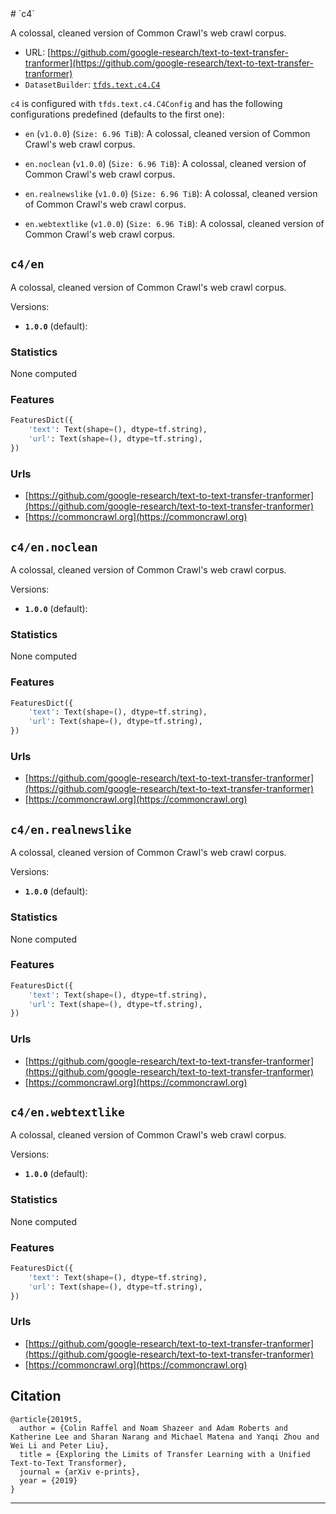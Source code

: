 <div itemscope itemtype="http://schema.org/Dataset">
  <div itemscope itemprop="includedInDataCatalog" itemtype="http://schema.org/DataCatalog">
    <meta itemprop="name" content="TensorFlow Datasets" />
  </div>
  <meta itemprop="name" content="c4" />
  <meta itemprop="description" content="A colossal, cleaned version of Common Crawl's web crawl corpus.&#10;&#10;To use this dataset:&#10;&#10;```&#10;import tensorflow_datasets as tfds&#10;&#10;ds = tfds.load('c4')&#10;```&#10;" />
  <meta itemprop="url" content="https://www.tensorflow.org/datasets/catalog/c4" />
  <meta itemprop="sameAs" content="https://github.com/google-research/text-to-text-transfer-tranformer" />
  <meta itemprop="citation" content="&#10;@article{2019t5,&#10;  author = {Colin Raffel and Noam Shazeer and Adam Roberts and Katherine Lee and Sharan Narang and Michael Matena and Yanqi Zhou and Wei Li and Peter Liu},&#10;  title = {Exploring the Limits of Transfer Learning with a Unified Text-to-Text Transformer},&#10;  journal = {arXiv e-prints},&#10;  year = {2019}&#10;}&#10;" />
</div>
# `c4`

A colossal, cleaned version of Common Crawl's web crawl corpus.

*   URL:
    [https://github.com/google-research/text-to-text-transfer-tranformer](https://github.com/google-research/text-to-text-transfer-tranformer)
*   `DatasetBuilder`:
    [`tfds.text.c4.C4`](https://github.com/tensorflow/datasets/tree/master/tensorflow_datasets/text/c4.py)

`c4` is configured with `tfds.text.c4.C4Config` and has the following
configurations predefined (defaults to the first one):

*   `en` (`v1.0.0`) (`Size: 6.96 TiB`): A colossal, cleaned version of Common
    Crawl's web crawl corpus.

*   `en.noclean` (`v1.0.0`) (`Size: 6.96 TiB`): A colossal, cleaned version of
    Common Crawl's web crawl corpus.

*   `en.realnewslike` (`v1.0.0`) (`Size: 6.96 TiB`): A colossal, cleaned version
    of Common Crawl's web crawl corpus.

*   `en.webtextlike` (`v1.0.0`) (`Size: 6.96 TiB`): A colossal, cleaned version
    of Common Crawl's web crawl corpus.

## `c4/en`
A colossal, cleaned version of Common Crawl's web crawl corpus.

Versions:

*   **`1.0.0`** (default):

### Statistics
None computed

### Features
```python
FeaturesDict({
    'text': Text(shape=(), dtype=tf.string),
    'url': Text(shape=(), dtype=tf.string),
})
```

### Urls

*   [https://github.com/google-research/text-to-text-transfer-tranformer](https://github.com/google-research/text-to-text-transfer-tranformer)
*   [https://commoncrawl.org](https://commoncrawl.org)

## `c4/en.noclean`
A colossal, cleaned version of Common Crawl's web crawl corpus.

Versions:

*   **`1.0.0`** (default):

### Statistics
None computed

### Features
```python
FeaturesDict({
    'text': Text(shape=(), dtype=tf.string),
    'url': Text(shape=(), dtype=tf.string),
})
```

### Urls

*   [https://github.com/google-research/text-to-text-transfer-tranformer](https://github.com/google-research/text-to-text-transfer-tranformer)
*   [https://commoncrawl.org](https://commoncrawl.org)

## `c4/en.realnewslike`
A colossal, cleaned version of Common Crawl's web crawl corpus.

Versions:

*   **`1.0.0`** (default):

### Statistics
None computed

### Features
```python
FeaturesDict({
    'text': Text(shape=(), dtype=tf.string),
    'url': Text(shape=(), dtype=tf.string),
})
```

### Urls

*   [https://github.com/google-research/text-to-text-transfer-tranformer](https://github.com/google-research/text-to-text-transfer-tranformer)
*   [https://commoncrawl.org](https://commoncrawl.org)

## `c4/en.webtextlike`
A colossal, cleaned version of Common Crawl's web crawl corpus.

Versions:

*   **`1.0.0`** (default):

### Statistics
None computed

### Features
```python
FeaturesDict({
    'text': Text(shape=(), dtype=tf.string),
    'url': Text(shape=(), dtype=tf.string),
})
```

### Urls

*   [https://github.com/google-research/text-to-text-transfer-tranformer](https://github.com/google-research/text-to-text-transfer-tranformer)
*   [https://commoncrawl.org](https://commoncrawl.org)

## Citation
```
@article{2019t5,
  author = {Colin Raffel and Noam Shazeer and Adam Roberts and Katherine Lee and Sharan Narang and Michael Matena and Yanqi Zhou and Wei Li and Peter Liu},
  title = {Exploring the Limits of Transfer Learning with a Unified Text-to-Text Transformer},
  journal = {arXiv e-prints},
  year = {2019}
}
```

--------------------------------------------------------------------------------
